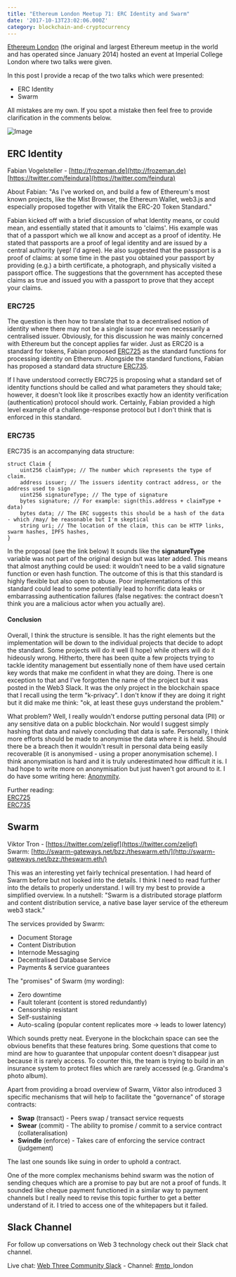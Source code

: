 ```yaml
---
title: "Ethereum London Meetup 71: ERC Identity and Swarm"
date: '2017-10-13T23:02:06.000Z'
category: blockchain-and-cryptocurrency
---
```

[Ethereum London](https://www.meetup.com/ethereum/) (the original and largest Ethereum meetup in the world and has operated since January 2014) hosted an event at Imperial College London where two talks were given.

In this post I provide a recap of the two talks which were presented:

*   ERC Identity
*   Swarm

All mistakes are my own. If you spot a mistake then feel free to provide clarification in the comments below.

![Image](https://steemitimages.com/DQmWrVZsW8QLj4D75xGR5dnXJ58w7ptYAXvry7jhKgGw2Vo/image.png)

ERC Identity
------------

Fabian Vogelsteller - [http://frozeman.de](http://frozeman.de)  
[https://twitter.com/feindura](https://twitter.com/feindura)

About Fabian: "As I've worked on, and build a few of Ethereum's most known projects, like the Mist Browser, the Ethereum Wallet, web3.js and especially proposed together with Vitalik the ERC-20 Token Standard."

Fabian kicked off with a brief discussion of what Identity means, or could mean, and essentially stated that it amounts to 'claims'. His example was that of a passport which we all know and accept as a proof of identity. He stated that passports are a proof of legal identity and are issued by a central authority (yep! I'd agree). He also suggested that the passport is a proof of claims: at some time in the past you obtained your passport by providing (e.g.) a birth certificate, a photograph, and physically visited a passport office. The suggestions that the government has accepted these claims as true and issued you with a passport to prove that they accept your claims.

### ERC725

The question is then how to translate that to a decentralised notion of identity where there may not be a single issuer nor even necessarily a centralised issuer. Obviously, for this discussion he was mainly concerned with Ethereum but the concept applies far wider. Just as ERC20 is a standard for tokens, Fabian proposed [ERC725](https://github.com/ethereum/EIPs/issues/725) as the standard functions for processing identity on Ethereum. Alongside the standard functions, Fabian has proposed a standard data structure [ERC735](https://github.com/ethereum/EIPs/issues/735).

If I have understood correctly ERC725 is proposing what a standard set of identity functions should be called and what parameters they should take; however, it doesn't look like it proscribes exactly how an identity verification (authentication) protocol should work. Certainly, Fabian provided a high level example of a challenge-response protocol but I don't think that is enforced in this standard.

### ERC735

ERC735 is an accompanying data structure:

    struct Claim {
        uint256 claimType; // The number which represents the type of claim.
        address issuer; // The issuers identity contract address, or the address used to sign
        uint256 signatureType; // The type of signature
        bytes signature; // For example: sign(this.address + claimType + data)
        bytes data; // The ERC suggests this should be a hash of the data - which /may/ be reasonable but I'm skeptical
        string uri; // The location of the claim, this can be HTTP links, swarm hashes, IPFS hashes, 
    }
    

In the proposal (see the link below) It sounds like the **signatureType** variable was not part of the original design but was later added. This means that almost anything could be used: it wouldn't need to be a valid signature function or even hash function. The outcome of this is that this standard is highly flexible but also open to abuse. Poor implementations of this standard could lead to some potentially lead to horrific data leaks or embarrassing authentication failures (false negatives: the contract doesn't think you are a malicious actor when you actually are).

#### Conclusion

Overall, I think the structure is sensible. It has the right elements but the implementation will be down to the individual projects that decide to adopt the standard. Some projects will do it well (I hope) while others will do it hideously wrong. Hitherto, there has been quite a few projects trying to tackle identity management but essentially none of them have used certain key words that make me confident in what they are doing. There is one exception to that and I've forgotten the name of the project but it was posted in the Web3 Slack. It was the only project in the blockchain space that I recall using the term "k-privacy". I don't know if they are doing it right but it did make me think: "ok, at least these guys understand the problem."

What problem? Well, I really wouldn't endorse putting personal data (PII) or any sensitive data on a public blockchain. Nor would I suggest simply hashing that data and naively concluding that data is safe. Personally, I think more efforts should be made to anonymise the data where it is held. Should there be a breach then it wouldn't result in personal data being easily recoverable (it is anonymised - using a proper anonymisation scheme). I think anonymisation is hard and it is truly underestimated how difficult it is. I had hope to write more on anonymisation but just haven't got around to it. I do have some writing here: [Anonymity](https://odinnsecurity.com/index.php/anonymity/).

Further reading:  
[ERC725](https://github.com/ethereum/EIPs/issues/725)  
[ERC735](https://github.com/ethereum/EIPs/issues/735)

Swarm
-----

Viktor Tron - [https://twitter.com/zeligf](https://twitter.com/zeligf)  
Swarm: [http://swarm-gateways.net/bzz:/theswarm.eth/](http://swarm-gateways.net/bzz:/theswarm.eth/)

This was an interesting yet fairly technical presentation. I had heard of Swarm before but not looked into the details. I think I need to read further into the details to properly understand. I will try my best to provide a simplified overview. In a nutshell: "Swarm is a distributed storage platform and content distribution service, a native base layer service of the ethereum web3 stack."

The services provided by Swarm:

*   Document Storage
*   Content Distribution
*   Internode Messaging
*   Decentralised Database Service
*   Payments & service guarantees

The "promises" of Swarm (my wording):

*   Zero downtime
*   Fault tolerant (content is stored redundantly)
*   Censorship resistant
*   Self-sustaining
*   Auto-scaling (popular content replicates more -> leads to lower latency)

Which sounds pretty neat. Everyone in the blockchain space can see the obvious benefits that these features bring. Some questions that come to mind are how to guarantee that unpopular content doesn't disappear just because it is rarely access. To counter this, the team is trying to build in an insurance system to protect files which are rarely accessed (e.g. Grandma's photo album).

Apart from providing a broad overview of Swarm, Viktor also introduced 3 specific mechanisms that will help to facilitate the "governance" of storage contracts:

*   **Swap** (transact) - Peers swap / transact service requests
*   **Swear** (commit) - The ability to promise / commit to a service contract (collateralisation)
*   **Swindle** (enforce) - Takes care of enforcing the service contract (judgement)

The last one sounds like suing in order to uphold a contract.

One of the more complex mechanisms behind swarm was the notion of sending cheques which are a promise to pay but are not a proof of funds. It sounded like cheque payment functioned in a similar way to payment channels but I really need to revise this topic further to get a better understand of it. I tried to access one of the whitepapers but it failed.

Slack Channel
-------------

For follow up conversations on Web 3 technology check out their Slack chat channel.

Live chat: [Web Three Community Slack](https://tiny.cc/web3slack) - Channel: [#mtp](/trending/mtp)\_london
